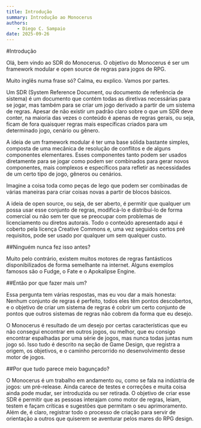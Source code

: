 ```yaml
---
title: Introdução
summary: Introdução ao Monocerus
authors:
    - Diego C. Sampaio
date: 2025-09-26
---
```

#Introdução

Olá, bem vindo ao SDR do Monocerus. O objetivo do Monocerus é ser um framework modular e open source de regras para jogos de RPG.

Muito inglês numa frase só? Calma, eu explico. Vamos por partes.

Um SDR (System Reference Document, ou documento de referência de sistema) é um documento que contém todas as diretivas necessárias para se jogar, mas também para se criar um jogo derivado a partir de um sistema de regras. Apesar de não existir um padrão claro sobre o que um SDR deve conter, na maioria das vezes o conteúdo é apenas de regras gerais, ou seja, ficam de fora quaisquer regras mais específicas criados para um determinado jogo, cenário ou gênero.

A ideia de um framework modular é ter uma base sólida bastante simples, composta de uma mecânica de resolução de conflitos e de alguns componentes elementares. Esses componentes tanto podem ser usados diretamente para se jogar como podem ser combinados para gerar novos componentes, mais complexos e específicos para refletir as necessidades de um certo tipo de jogo, gêneros ou cenários. 

Imagine a coisa toda como peças de lego que podem ser combinadas de várias maneiras para criar coisas novas a partir de blocos básicos.

A ideia de open source, ou seja, de ser aberto, é permitir que qualquer um possa usar esse conjunto de regras, modificá-lo e distribuí-lo de forma comercial ou não sem ter que se preocupar com problemas de licenciamento ou diretos autorais. Todo o conteúdo apresentado aqui é coberto pela licença Creative Commons e, uma vez seguidos certos pré requisitos, pode ser usado por qualquer um sem qualquer custo.

##Ninguém nunca fez isso antes?

Muito pelo contrário, existem muitos motores de regras fantásticos disponibilizados de forma semelhante na internet. Alguns exemplos famosos são o Fudge, o Fate e o Apokalipse Engine.

##Então por que fazer mais um?

Essa pergunta tem várias respostas, mas eu vou dar a mais honesta: Nenhum conjunto de regras é perfeito, todos eles têm pontos descobertos, e o objetivo de criar um sistema de regras é cobrir um certo conjunto de pontos que outros sistemas de regras não cobrem da forma que eu desejo. 

O Monocerus é resultado de um desejo por certas características que eu não consegui encontrar em outros jogos, ou melhor, que eu consigo encontrar espalhadas por uma série de jogos, mas nunca todas juntas num jogo só. Isso tudo é descrito na seção de Game Design, que registra a origem, os objetivos, e o caminho percorrido no desenvolvimento desse motor de jogos.

##Por que tudo parece meio bagunçado?

O Monocerus é um trabalho em andamento ou, como se fala na indústria de jogos: um pré-release. Ainda carece de testes e correções e muita coisa ainda pode mudar, ser introduzida ou ser retirada. O objetivo de criar esse SDR é permitir que as pessoas interajam como motor de regras, leiam, testem e façam críticas e sugestões que permitam o seu aprimoramento. Além de, é claro, registrar todo o processo de criação para servir de orientação a outros que quiserem se aventurar pelos mares do RPG design.